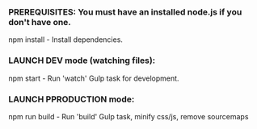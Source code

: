 ### PREREQUISITES: You must have an installed node.js if you don't have one.
npm install - Install dependencies.

### LAUNCH DEV mode (watching files):
npm start - Run 'watch' Gulp task for development.

### LAUNCH PPRODUCTION mode:
npm run build - Run 'build' Gulp task, minify css/js, remove sourcemaps